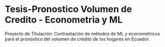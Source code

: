 # Tesis-Pronostico Volumen de Credito - Econometria y ML
 Proyecto de Titulación: Contrastación de métodos de ML y econométricos para el pronóstico del volumen de crédito de los hogares en Ecuador.
